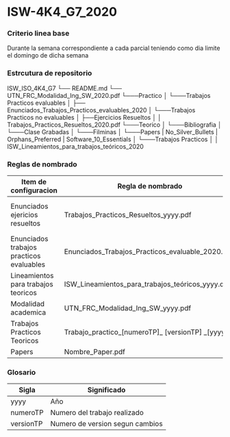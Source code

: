 ﻿# ISW-4K4_G7_2020

### Criterio linea base ###

Durante la semana correspondiente a cada parcial teniendo como dia limite el domingo de dicha semana


### Estrcutura de repositorio ###
ISW_ISO_4K4_G7
└──   README.md
└──	UTN_FRC_Modalidad_Ing_SW_2020.pdf
└───Practico
│   └───Trabajos Practicos evaluables
│		├──	Enunciados_Trabajos_Practicos_evaluables_2020
│   └───Trabajos Practicos no evaluables
│       ├──Ejercicios Resueltos
│ 		│ Trabajos_Practicos_Resueltos_2020.pdf
└───Teorico
│   └───Bibliografia
│   └───Clase Grabadas
│ 	└───Filminas
│ 	└───Papers
		| No_Silver_Bullets
		| Orphans_Preferred
		| Software_10_Essentials
│ 	└───Trabajos Practicos
│ 		│ ISW_Lineamientos_para_trabajos_teóricos_2020


### Reglas de nombrado ###

| Item de configuracion | Regla de nombrado | Ubicacion fisica |
| --------------------- | ----------------- | ---------------- |
| Enunciados ejericios resueltos | Trabajos_Practicos_Resueltos_yyyy.pdf |	/Practico/TrabajosP racticos no evaluables/Ejercicios Resueltos |
| Enunciados trabajos practicos evaluables | Enunciados_Trabajos_Practicos_evaluable_2020.pdf | /Practico/Trabajos Practicos evaluables |
| Lineamientos para trabajos teoricos |  ISW_Lineamientos_para_trabajos_teóricos_yyyy.docx | /Teorico/Trabajos Practicos | 
| Modalidad academica | UTN_FRC_Modalidad_Ing_SW_yyyy.pdf | / |
| Trabajos Practicos Teoricos | Trabajo_practico_[numeroTP]_ [versionTP] _[yyyy] | /Teorico/Trabajos Practicos |
| Papers | Nombre_Paper.pdf | /Teorico/Papers


### Glosario ###

| Sigla | Significado |
| ----- | ----------- |
| yyyy  | Año |
| numeroTP | Numero del trabajo realizado | 
| versionTP | Numero de version segun cambios |
